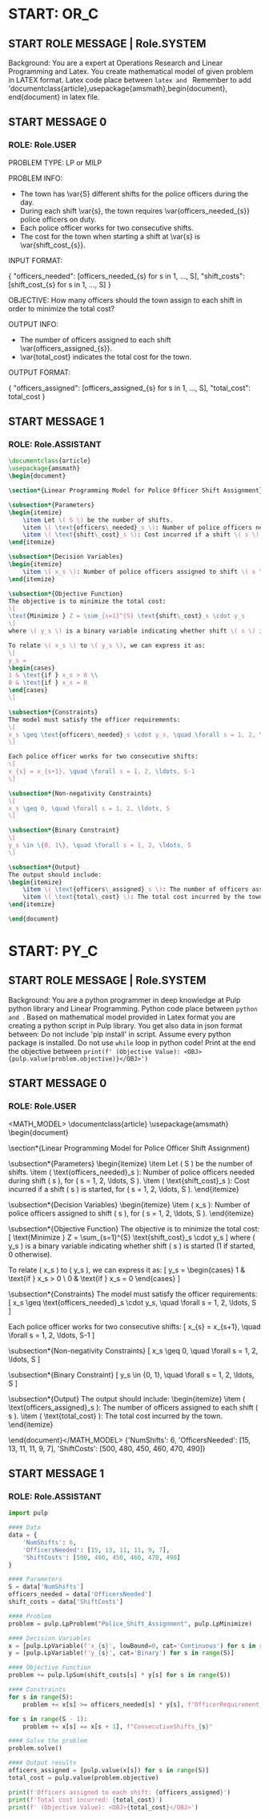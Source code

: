 # START: OR_C 
## START ROLE MESSAGE | Role.SYSTEM 
Background: You are a expert at Operations Research and Linear Programming and Latex. You create mathematical model of given problem in LATEX format. Latex code place between ```latex and ``` Remember to add 'documentclass{article},usepackage{amsmath},begin{document}, end{document} in latex file. 
## START MESSAGE 0 
### ROLE: Role.USER
<DESCRIPTION>
PROBLEM TYPE: LP or MILP

PROBLEM INFO:

- The town has \var{S} different shifts for the police officers during the day.
- During each shift \var{s}, the town requires \var{officers_needed_{s}} police officers on duty.
- Each police officer works for two consecutive shifts.
- The cost for the town when starting a shift at \var{s} is \var{shift_cost_{s}}.

INPUT FORMAT: 

{
    "officers_needed": [officers_needed_{s} for s in 1, ..., S],
    "shift_costs": [shift_cost_{s} for s in 1, ..., S]
}

OBJECTIVE: How many officers should the town assign to each shift in order to minimize the total cost?

OUTPUT INFO:

- The number of officers assigned to each shift \var{officers_assigned_{s}}.
- \var{total_cost} indicates the total cost for the town.

OUTPUT FORMAT:

{
    "officers_assigned": [officers_assigned_{s} for s in 1, ..., S],
    "total_cost": total_cost
}
</DESCRIPTION>


## START MESSAGE 1 
### ROLE: Role.ASSISTANT
```latex
\documentclass{article}
\usepackage{amsmath}
\begin{document}

\section*{Linear Programming Model for Police Officer Shift Assignment}

\subsection*{Parameters}
\begin{itemize}
    \item Let \( S \) be the number of shifts.
    \item \( \text{officers\_needed}_s \): Number of police officers needed during shift \( s \), for \( s = 1, 2, \ldots, S \).
    \item \( \text{shift\_cost}_s \): Cost incurred if a shift \( s \) is started, for \( s = 1, 2, \ldots, S \).
\end{itemize}

\subsection*{Decision Variables}
\begin{itemize}
    \item \( x_s \): Number of police officers assigned to shift \( s \), for \( s = 1, 2, \ldots, S \).
\end{itemize}

\subsection*{Objective Function}
The objective is to minimize the total cost:
\[
\text{Minimize } Z = \sum_{s=1}^{S} \text{shift\_cost}_s \cdot y_s
\]
where \( y_s \) is a binary variable indicating whether shift \( s \) is started (1 if started, 0 otherwise). 

To relate \( x_s \) to \( y_s \), we can express it as:
\[
y_s = 
\begin{cases}
1 & \text{if } x_s > 0 \\
0 & \text{if } x_s = 0
\end{cases}
\]

\subsection*{Constraints}
The model must satisfy the officer requirements:
\[
x_s \geq \text{officers\_needed}_s \cdot y_s, \quad \forall s = 1, 2, \ldots, S
\]

Each police officer works for two consecutive shifts:
\[
x_{s} = x_{s+1}, \quad \forall s = 1, 2, \ldots, S-1
\]

\subsection*{Non-negativity Constraints}
\[
x_s \geq 0, \quad \forall s = 1, 2, \ldots, S
\]

\subsection*{Binary Constraint}
\[
y_s \in \{0, 1\}, \quad \forall s = 1, 2, \ldots, S
\]

\subsection*{Output}
The output should include:
\begin{itemize}
    \item \( \text{officers\_assigned}_s \): The number of officers assigned to each shift \( s \).
    \item \( \text{total\_cost} \): The total cost incurred by the town.
\end{itemize}

\end{document}
```

# START: PY_C 
## START ROLE MESSAGE | Role.SYSTEM 
Background: You are a python programmer in deep knowledge at Pulp python library and Linear Programming. Python code place between ```python and ```. Based on mathematical model provided in Latex format you are creating a python script in Pulp library. You get also data in json format between: <DATA></DATA> Do not include 'pip install' in script. Assume every python package is installed. Do not use `while` loop in python code! Print at the end the objective between <OBJ></OBJ> `print(f' (Objective Value): <OBJ>{pulp.value(problem.objective)}</OBJ>')` 
## START MESSAGE 0 
### ROLE: Role.USER
<MATH_MODEL>
\documentclass{article}
\usepackage{amsmath}
\begin{document}

\section*{Linear Programming Model for Police Officer Shift Assignment}

\subsection*{Parameters}
\begin{itemize}
    \item Let \( S \) be the number of shifts.
    \item \( \text{officers\_needed}_s \): Number of police officers needed during shift \( s \), for \( s = 1, 2, \ldots, S \).
    \item \( \text{shift\_cost}_s \): Cost incurred if a shift \( s \) is started, for \( s = 1, 2, \ldots, S \).
\end{itemize}

\subsection*{Decision Variables}
\begin{itemize}
    \item \( x_s \): Number of police officers assigned to shift \( s \), for \( s = 1, 2, \ldots, S \).
\end{itemize}

\subsection*{Objective Function}
The objective is to minimize the total cost:
\[
\text{Minimize } Z = \sum_{s=1}^{S} \text{shift\_cost}_s \cdot y_s
\]
where \( y_s \) is a binary variable indicating whether shift \( s \) is started (1 if started, 0 otherwise). 

To relate \( x_s \) to \( y_s \), we can express it as:
\[
y_s = 
\begin{cases}
1 & \text{if } x_s > 0 \\
0 & \text{if } x_s = 0
\end{cases}
\]

\subsection*{Constraints}
The model must satisfy the officer requirements:
\[
x_s \geq \text{officers\_needed}_s \cdot y_s, \quad \forall s = 1, 2, \ldots, S
\]

Each police officer works for two consecutive shifts:
\[
x_{s} = x_{s+1}, \quad \forall s = 1, 2, \ldots, S-1
\]

\subsection*{Non-negativity Constraints}
\[
x_s \geq 0, \quad \forall s = 1, 2, \ldots, S
\]

\subsection*{Binary Constraint}
\[
y_s \in \{0, 1\}, \quad \forall s = 1, 2, \ldots, S
\]

\subsection*{Output}
The output should include:
\begin{itemize}
    \item \( \text{officers\_assigned}_s \): The number of officers assigned to each shift \( s \).
    \item \( \text{total\_cost} \): The total cost incurred by the town.
\end{itemize}

\end{document}</MATH_MODEL>
<DATA>
{'NumShifts': 6, 'OfficersNeeded': [15, 13, 11, 11, 9, 7], 'ShiftCosts': [500, 480, 450, 460, 470, 490]}</DATA>


## START MESSAGE 1 
### ROLE: Role.ASSISTANT
```python
import pulp

#### Data
data = {
    'NumShifts': 6,
    'OfficersNeeded': [15, 13, 11, 11, 9, 7],
    'ShiftCosts': [500, 480, 450, 460, 470, 490]
}

#### Parameters
S = data['NumShifts']
officers_needed = data['OfficersNeeded']
shift_costs = data['ShiftCosts']

#### Problem
problem = pulp.LpProblem("Police_Shift_Assignment", pulp.LpMinimize)

#### Decision Variables
x = [pulp.LpVariable(f'x_{s}', lowBound=0, cat='Continuous') for s in range(S)]
y = [pulp.LpVariable(f'y_{s}', cat='Binary') for s in range(S)]

#### Objective Function
problem += pulp.lpSum(shift_costs[s] * y[s] for s in range(S))

#### Constraints
for s in range(S):
    problem += x[s] >= officers_needed[s] * y[s], f"OfficerRequirement_shift_{s}"

for s in range(S - 1):
    problem += x[s] == x[s + 1], f"ConsecutiveShifts_{s}"

#### Solve the problem
problem.solve()

#### Output results
officers_assigned = [pulp.value(x[s]) for s in range(S)]
total_cost = pulp.value(problem.objective)

print(f'Officers assigned to each shift: {officers_assigned}')
print(f'Total cost incurred: {total_cost}')
print(f' (Objective Value): <OBJ>{total_cost}</OBJ>')
```

